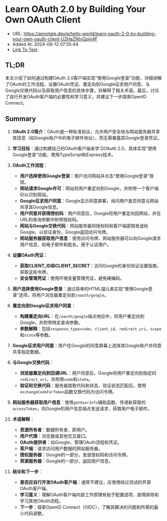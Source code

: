 # Learn OAuth 2.0 by Building Your Own OAuth Client
- URL: https://annotate.dev/p/hello-world/learn-oauth-2-0-by-building-your-own-oauth-client-U2HaZNtvQojn4F
- Added At: 2024-08-12 07:55:44
- [Link To Text](2024-08-12-learn-oauth-2.0-by-building-your-own-oauth-client_raw.md)

## TL;DR
本文介绍了如何通过构建OAuth 2.0客户端实现“使用Google登录”功能，详细讲解了OAuth的工作流程、设置OAuth凭证、重定向到Google征求用户同意、与Google交换代码以及获取用户信息的具体步骤，并解释了相关术语。最后，讨论了自行开发OAuth客户端的必要性和学习意义，并建议下一步探索OpenID Connect。

## Summary
1. **OAuth 2.0简介**：OAuth是一种标准协议，允许用户安全地与网站服务器共享其信息（如Google账户中的电子邮件地址），而无需暴露其Google登录凭证。

2. **学习目标**：通过构建自己的OAuth客户端来学习OAuth 2.0，具体实现“使用Google登录”功能，使用TypeScript和Express技术。

3. **OAuth工作流程**：
   - **用户选择使用Google登录**：用户访问网站并点击“使用Google登录”按钮。
   - **网站请求Google许可**：网站将用户重定向到Google，并附带一个客户端ID以识别网站。
   - **Google征求用户同意**：Google显示同意屏幕，询问用户是否同意与网站共享其Google信息。
   - **用户同意并获得授权码**：用户同意后，Google将用户重定向回网站，并在URL的查询参数中附带授权码。
   - **网站与Google交换代码**：网站服务器将授权码和客户端密钥发送给Google，以验证身份，Google返回访问令牌。
   - **网站服务器获取用户信息**：使用访问令牌，网站服务器可以向Google请求用户信息，如电子邮件和姓名，用于认证用户。

4. **设置OAuth凭证**：
   - **获取CLIENT_ID和CLIENT_SECRET**：访问Google的身份验证设置指南，获取这些令牌。
   - **安全管理凭证**：使用环境变量管理凭证，避免硬编码。

5. **用户选择使用Google登录**：通过简单的HTML锚元素实现“使用Google登录”选项，将用户浏览器重定向到`/oauth/google`。

6. **重定向到Google征求用户同意**：
   - **构建重定向URL**：在`/oauth/google`端点响应中，将用户重定向到Google，并附带特定查询参数。
   - **参数解释**：包括`response_type=code`、`client_id`、`redirect_uri`、`scope`和`state`等参数。

7. **Google征求用户同意**：用户在Google的同意屏幕上选择其Google账户并同意共享指定数据。

8. **与Google交换代码**：
   - **浏览器重定向到回调URL**：用户同意后，Google将用户重定向到指定的`redirect_uri`，并附带`code`和`state`。
   - **验证和交换代码**：服务器提取代码和状态，验证状态匹配后，使用`exchangeCodeForToken`函数交换代码为访问令牌。

9. **网站服务器获取用户信息**：使用`getUserInfo`辅助函数，传递新获取的`accessToken`，向Google的用户信息端点发送请求，获取用户电子邮件。

10. **术语解释**：
    - **资源所有者**：数据所有者，即用户。
    - **用户代理**：浏览器或其他交互接口。
    - **OAuth提供者**：如Google，管理OAuth流程和凭证。
    - **客户端**：请求访问用户数据的网站服务器。
    - **授权服务器**：Google的一部分，发放授权码和访问令牌。
    - **资源服务器**：Google的一部分，返回用户信息。

11. **结论和下一步**：
    - **是否应自行开发OAuth客户端**：通常不建议，应使用经过测试的开源OAuth客户端。
    - **学习意义**：理解OAuth客户端内部工作原理有助于配置选项、故障排除和学习其他OAuth流程。
    - **下一步**：探索OpenID Connect（OIDC），了解其解决的问题和所需的最小代码调整。
